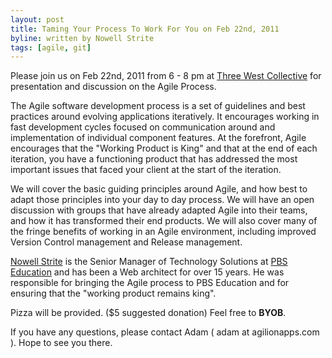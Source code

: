 ```yaml
---
layout: post
title: Taming Your Process To Work For You on Feb 22nd, 2011
byline: written by Nowell Strite
tags: [agile, git]
---
```


Please join us on Feb 22nd, 2011 from 6 - 8 pm at
[Three West Collective](http://www.threewestcollective.com/#about) for presentation
and discussion on the Agile Process.

The Agile software development process is a set of guidelines and best
practices around evolving applications iteratively. It encourages working in fast
development cycles focused on communication around and implementation of individual
component features. At the forefront, Agile encourages that the "Working
Product is King" and that at the end of each iteration, you have a functioning
product that has addressed the most important issues that faced your client at
the start of the iteration.

We will cover the basic guiding principles around Agile, and how best to adapt
those principles into your day to day process. We will have an open discussion
with groups that have already adapted Agile into their teams, and how it has
transformed their end products. We will also cover many of the fringe benefits
of working in an Agile environment, including improved Version Control
management and Release management.

[Nowell Strite](http://nowell.strite.org/) is the Senior Manager of Technology
Solutions at [PBS Education](http://www.pbs.org/) and has been a Web architect
for over 15 years. He was responsible for bringing the Agile process to PBS
Education and for ensuring that the "working product remains king".

Pizza will be provided. ($5 suggested donation) Feel free to __BYOB__.

If you have any questions, please contact Adam ( adam at agilionapps.com ).
Hope to see you there.
